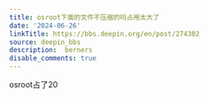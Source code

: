 ```yaml
---
title: osroot下面的文件不压缩的吗占用太大了
date: '2024-06-26'
linkTitle: https://bbs.deepin.org/en/post/274302
source: deepin_bbs
description:  berners 
disable_comments: true
---
```

osroot占了20
